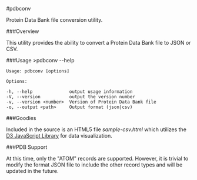 #pdbconv

Protein Data Bank file conversion utility.

###Overview

This utility provides the ability to convert a Protein Data Bank file to JSON or CSV.

###Usage
    >pdbconv --help
    
    Usage: pdbconv [options]
    
    Options:

    -h, --help              output usage information
    -V, --version           output the version number
    -v, --version <number>  Version of Protein Data Bank file
    -o, --output <path>     Output format (json|csv)

###Goodies

Included in the source is an HTML5 file *sample-csv.html* which utilizes the [D3 JavaScript Library](http://d3js.org/ "D3") for data visualization.

###PDB Support

At this time, only the "ATOM" records are supported. However, it is trivial to modify the format JSON file to include the other record types and will be updated in the future.